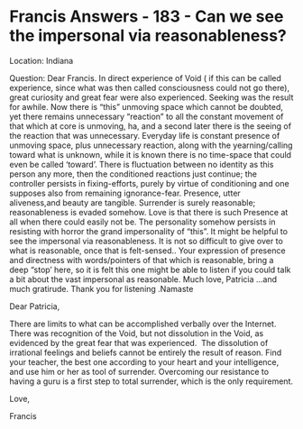 # Francis Answers - 183 - Can we see the impersonal via reasonableness?

Location: Indiana   

Question: Dear Francis. In direct experience of Void ( if this can be called experience, since what was then called consciousness could not go there), great curiosity and great fear were also experienced. Seeking was the result for awhile. Now there is “this” unmoving space which cannot be doubted, yet there remains unnecessary “reaction” to all the constant movement of that which at core is unmoving, ha, and a second later there is the seeing of the reaction that was unnecessary. Everyday life is constant presence of unmoving space, plus unnecessary reaction, along with the yearning/calling toward what is unknown, while it is known there is no time-space that could even be called ‘toward’. There is fluctuation between no identity as this person any more, then the conditioned reactions just continue; the controller persists in fixing-efforts, purely by virtue of conditioning and one supposes also from remaining ignorance-fear. Presence, utter aliveness,and beauty are tangible. Surrender is surely reasonable; reasonableness is evaded somehow. Love is that there is such Presence at all when there could easily not be. The personality somehow persists in resisting with horror the grand impersonality of “this”. It might be helpful to see the impersonal via reasonableness. It is not so difficult to give over to what is reasonable, once that is felt-sensed.. Your expression of presence and directness with words/pointers of that which is reasonable, bring a deep “stop’ here, so it is felt this one might be able to listen if you could talk a bit about the vast impersonal as reasonable. Much love, Patricia …and much gratirude. Thank you for listening .Namaste

Dear Patricia,

There are limits to what can be accomplished verbally over the Internet. There was recognition of the Void, but not dissolution in the Void, as evidenced by the great fear that was experienced.  The dissolution of irrational feelings and beliefs cannot be entirely the result of reason. Find your teacher, the best one according to your heart and your intelligence, and use him or her as tool of surrender. Overcoming our resistance to having a guru is a first step to total surrender, which is the only requirement.

Love, 

Francis

